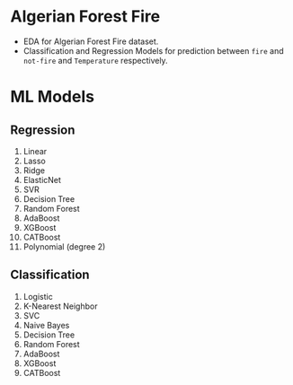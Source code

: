 # Algerian Forest Fire

- EDA for Algerian Forest Fire dataset.
- Classification and Regression Models for prediction between `fire` and `not-fire` and `Temperature` respectively.

# ML Models

## Regression

1. Linear
2. Lasso
3. Ridge
4. ElasticNet
5. SVR
6. Decision Tree
7. Random Forest
8. AdaBoost
9. XGBoost
10. CATBoost
11. Polynomial (degree 2)

## Classification

1. Logistic
2. K-Nearest Neighbor
3. SVC
4. Naive Bayes
5. Decision Tree
6. Random Forest
7. AdaBoost
8. XGBoost
9. CATBoost
